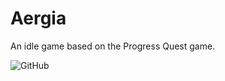 # Aergia
An idle game based on the Progress Quest game.

![GitHub](https://img.shields.io/github/license/Fernando-Marquardt/aergia)
